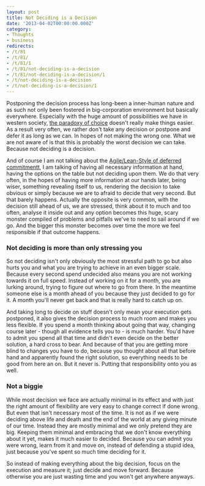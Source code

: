 ```yaml
---
layout: post
title: Not Deciding is a Decision
date: '2013-04-02T00:00:00.000Z'
category:
- Thoughts
- business
redirects:
- /t/81
- /t/81/
- /t/81/1
- /t/81/not-deciding-is-a-decision
- /t/81/not-deciding-is-a-decision/1
- /t/not-deciding-is-a-decision
- /t/not-deciding-is-a-decision/1
---
```




Postponing the decision process has long-been a inner-human nature and as such not only been fostered in big-corporation environment but basically everywhere. Especially with the huge amount of possibilities we have in western society, [the paradoxy of choice](http://www.ted.com/talks/barry_schwartz_on_the_paradox_of_choice.html) doesn't really make things easier. As a result very often, we rather don't take any decision or postpone and defer it as long as we can. In hopes of not making the wrong one. What we are not aware of is that this is probably the worst decision we can take. Because not deciding is a decision.


And of course I am not talking about the [Agile/Lean-Style of deferred commitmentt](http://en.wikipedia.org/wiki/Lean_software_development#Decide_as_late_as_possible), I am talking of having all necessary information at hand, having the options on the table but not deciding upon them. We do that very often, in the hopes of having more information at our hands later, being wiser, something revealing itself to us, rendering the decision to take obvious or simply because we are to afraid to decide that very second. But that barely happens. Actually the opposite is very common, with the decision still ahead of us, we are stressed, think about it to much and too often, analyse it inside out and any option becomes this huge, scary monster compiled of problems and pitfalls we've to need to sail around if we go. And the bigger this monster becomes over time the more we feel responsible if that outcome happens.


### Not deciding is more than only stressing you

So not deciding isn't only obviously the most stressful path to go but also hurts you and what you are trying to achieve in an even bigger scale. Because every second spend undecided also means you are not working towards it on full speed. Instead of working on it for a month, you are lurking around, trying to figure out where to go from there. In the meantime someone else is a month ahead of you because they just decided to go for it. A month you'll never get back and that is really hard to catch up on.

And taking long to decide on stuff doesn't only mean your execution gets postponed, it also gives the decision process to much room and makes you less flexible. If you spend a month thinking about going that way, changing course later - though all evidence tells you to - is much harder. You'd have to admit you spend all that time and didn't even decide on the better solution, a hard cross to bear. And because of that you are getting more blind to changes you have to do, because you thought about all that before hand and apparently found the right solution, so everything needs to be good from here an on. But it never is. Putting that responsibility onto you as well.

### Not a biggie

While most decision we face are actually minimal in its effect and with just the right amount of flexibility are very easy to change correct if done wrong. But even that isn't necessary most of the time. It is not as if we were deciding above life and death and the end of the world at any giving minute of our time. Instead they are mostly minimal and we only pretend they are big. Keeping them minimal and embracing that we don't know everything about it yet, makes it much easier to decided. Because you can admit you were wrong, learn from it and move on, instead of defending a stupid idea, just because you've spent so much time deciding for it.  

So instead of making everything about the big decision, focus on the execution and measure it; just decide and move forward. Because otherwise you are just wasting time and you won't get anywhere anyways.
